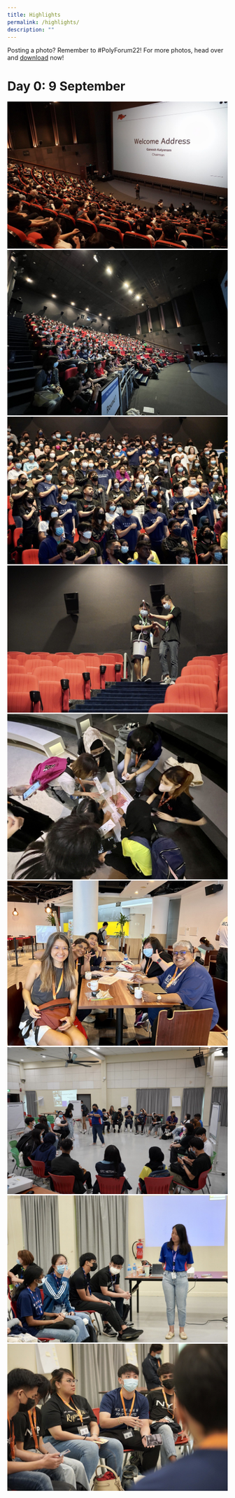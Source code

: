 ```yaml
---
title: Highlights
permalink: /highlights/
description: ""
---
```

Posting a photo? Remember to #PolyForum22! 
For more photos, head over and [download](https://for.edu.sg/pf2022-photos) now!
# Day 0: 9 September 

![](/images/photo_2022-09-10%2022.03.17.jpeg)
<br>
![](/images/photo_2022-09-10%2022.03.14.jpeg)
<br>
![](/images/photo_2022-09-10%2022.03.18.jpeg)
<br>
![](/images/photo_2022-09-10%2022.03.21.jpeg)
<br>
![](/images/photo_2022-09-10%2022.03.13.jpeg)
<br>
![](/images/photo_2022-09-10%2022.03.11.jpeg)
<br>
![](/images/photo_2022-09-10%2022.03.20.jpeg)
<br>
![](/images/photo_2022-09-10%2022.03.23.jpeg)
<br>
![](/images/photo_2022-09-10%2022.03.22.jpeg)
